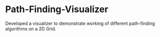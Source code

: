 # Path-Finding-Visualizer
Developed a visualizer to demonstrate working of different path-finding algorithms on a 2D Grid. 
